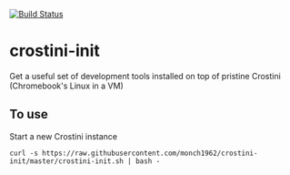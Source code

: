 [![Build Status](https://dev.azure.com/monch1962/monch1962/_apis/build/status/monch1962.crostini-init?branchName=master)](https://dev.azure.com/monch1962/monch1962/_build/latest?definitionId=6&branchName=master)

# crostini-init
Get a useful set of development tools installed on top of pristine Crostini (Chromebook's Linux in a VM)

## To use
Start a new Crostini instance

`curl -s https://raw.githubusercontent.com/monch1962/crostini-init/master/crostini-init.sh | bash -`
